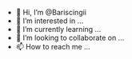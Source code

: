 - 👋 Hi, I’m @Bariscingii
- 👀 I’m interested in ...
- 🌱 I’m currently learning ...
- 💞️ I’m looking to collaborate on ...
- 📫 How to reach me ...

<!---
Bariscingii/Bariscingii is a ✨ special ✨ repository because its `README.md` (this file) appears on your GitHub profile.
You can click the Preview link to take a look at your changes.
--->
